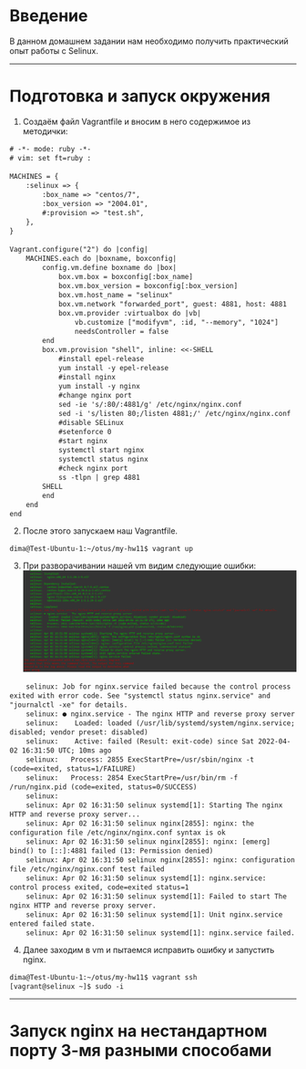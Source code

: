 # **Введение**

В данном домашнем задании нам необходимо получить практический опыт работы с Selinux.

---

# **Подготовка и запуск окружения** 

1. Создаём файл Vagrantfile и вносим в него содержимое из методички:
```
# -*- mode: ruby -*-
# vim: set ft=ruby :

MACHINES = {
    :selinux => {
        :box_name => "centos/7",
        :box_version => "2004.01",
        #:provision => "test.sh",
    },
}

Vagrant.configure("2") do |config|
    MACHINES.each do |boxname, boxconfig|
        config.vm.define boxname do |box|
            box.vm.box = boxconfig[:box_name]
            box.vm.box_version = boxconfig[:box_version]
            box.vm.host_name = "selinux"
            box.vm.network "forwarded_port", guest: 4881, host: 4881
            box.vm.provider :virtualbox do |vb|
                vb.customize ["modifyvm", :id, "--memory", "1024"]
                needsController = false
        end
        box.vm.provision "shell", inline: <<-SHELL
            #install epel-release
            yum install -y epel-release
            #install nginx
            yum install -y nginx
            #change nginx port
            sed -ie 's/:80/:4881/g' /etc/nginx/nginx.conf
            sed -i 's/listen 80;/listen 4881;/' /etc/nginx/nginx.conf
            #disable SELinux
            #setenforce 0
            #start nginx
            systemctl start nginx
            systemctl status nginx
            #check nginx port
            ss -tlpn | grep 4881
        SHELL
        end
    end
end
```

2. После этого запускаем наш Vagrantfile.
```
dima@Test-Ubuntu-1:~/otus/my-hw11$ vagrant up
```

3. При разворачивании нашей vm видим следующие ошибки:
![alt text](screenshots/hw11-1.PNG "screenshot1")
```
    selinux: Job for nginx.service failed because the control process exited with error code. See "systemctl status nginx.service" and "journalctl -xe" for details.
    selinux: ● nginx.service - The nginx HTTP and reverse proxy server
    selinux:    Loaded: loaded (/usr/lib/systemd/system/nginx.service; disabled; vendor preset: disabled)
    selinux:    Active: failed (Result: exit-code) since Sat 2022-04-02 16:31:50 UTC; 10ms ago
    selinux:   Process: 2855 ExecStartPre=/usr/sbin/nginx -t (code=exited, status=1/FAILURE)
    selinux:   Process: 2854 ExecStartPre=/usr/bin/rm -f /run/nginx.pid (code=exited, status=0/SUCCESS)
    selinux:
    selinux: Apr 02 16:31:50 selinux systemd[1]: Starting The nginx HTTP and reverse proxy server...
    selinux: Apr 02 16:31:50 selinux nginx[2855]: nginx: the configuration file /etc/nginx/nginx.conf syntax is ok
    selinux: Apr 02 16:31:50 selinux nginx[2855]: nginx: [emerg] bind() to [::]:4881 failed (13: Permission denied)
    selinux: Apr 02 16:31:50 selinux nginx[2855]: nginx: configuration file /etc/nginx/nginx.conf test failed
    selinux: Apr 02 16:31:50 selinux systemd[1]: nginx.service: control process exited, code=exited status=1
    selinux: Apr 02 16:31:50 selinux systemd[1]: Failed to start The nginx HTTP and reverse proxy server.
    selinux: Apr 02 16:31:50 selinux systemd[1]: Unit nginx.service entered failed state.
    selinux: Apr 02 16:31:50 selinux systemd[1]: nginx.service failed.
```

4. Далее заходим в vm и пытаемся исправить ошибку и запустить nginx.
```
dima@Test-Ubuntu-1:~/otus/my-hw11$ vagrant ssh
[vagrant@selinux ~]$ sudo -i
```
---

# **Запуск nginx на нестандартном порту 3-мя разными способами** 






